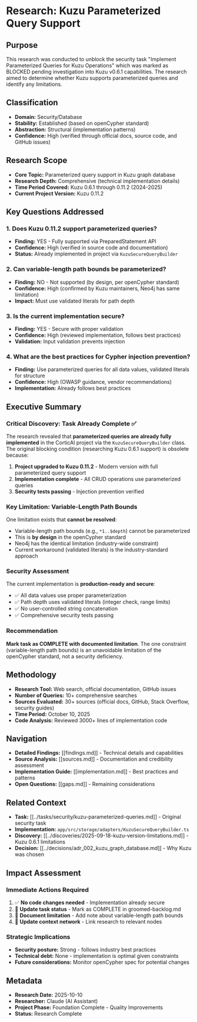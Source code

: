 # Research: Kuzu Parameterized Query Support

## Purpose
This research was conducted to unblock the security task "Implement Parameterized Queries for Kuzu Operations" which was marked as BLOCKED pending investigation into Kuzu v0.6.1 capabilities. The research aimed to determine whether Kuzu supports parameterized queries and identify any limitations.

## Classification
- **Domain:** Security/Database
- **Stability:** Established (based on openCypher standard)
- **Abstraction:** Structural (implementation patterns)
- **Confidence:** High (verified through official docs, source code, and GitHub issues)

## Research Scope
- **Core Topic:** Parameterized query support in Kuzu graph database
- **Research Depth:** Comprehensive (technical implementation details)
- **Time Period Covered:** Kuzu 0.6.1 through 0.11.2 (2024-2025)
- **Current Project Version:** Kuzu 0.11.2

## Key Questions Addressed

### 1. Does Kuzu 0.11.2 support parameterized queries?
- **Finding:** YES - Fully supported via PreparedStatement API
- **Confidence:** High (verified in source code and documentation)
- **Status:** Already implemented in project via `KuzuSecureQueryBuilder`

### 2. Can variable-length path bounds be parameterized?
- **Finding:** NO - Not supported (by design, per openCypher standard)
- **Confidence:** High (confirmed by Kuzu maintainers, Neo4j has same limitation)
- **Impact:** Must use validated literals for path depth

### 3. Is the current implementation secure?
- **Finding:** YES - Secure with proper validation
- **Confidence:** High (reviewed implementation, follows best practices)
- **Validation:** Input validation prevents injection

### 4. What are the best practices for Cypher injection prevention?
- **Finding:** Use parameterized queries for all data values, validated literals for structure
- **Confidence:** High (OWASP guidance, vendor recommendations)
- **Implementation:** Already follows best practices

## Executive Summary

### Critical Discovery: Task Already Complete ✅

The research revealed that **parameterized queries are already fully implemented** in the CorticAI project via the `KuzuSecureQueryBuilder` class. The original blocking condition (researching Kuzu 0.6.1 support) is obsolete because:

1. **Project upgraded to Kuzu 0.11.2** - Modern version with full parameterized query support
2. **Implementation complete** - All CRUD operations use parameterized queries
3. **Security tests passing** - Injection prevention verified

### Key Limitation: Variable-Length Path Bounds

One limitation exists that **cannot be resolved**:
- Variable-length path bounds (e.g., `*1..$depth`) cannot be parameterized
- This is **by design** in the openCypher standard
- Neo4j has the identical limitation (industry-wide constraint)
- Current workaround (validated literals) is the industry-standard approach

### Security Assessment

The current implementation is **production-ready and secure**:
- ✅ All data values use proper parameterization
- ✅ Path depth uses validated literals (integer check, range limits)
- ✅ No user-controlled string concatenation
- ✅ Comprehensive security tests passing

### Recommendation

**Mark task as COMPLETE with documented limitation**. The one constraint (variable-length path bounds) is an unavoidable limitation of the openCypher standard, not a security deficiency.

## Methodology
- **Research Tool:** Web search, official documentation, GitHub issues
- **Number of Queries:** 10+ comprehensive searches
- **Sources Evaluated:** 30+ sources (official docs, GitHub, Stack Overflow, security guides)
- **Time Period:** October 10, 2025
- **Code Analysis:** Reviewed 3000+ lines of implementation code

## Navigation
- **Detailed Findings:** [[findings.md]] - Technical details and capabilities
- **Source Analysis:** [[sources.md]] - Documentation and credibility assessment
- **Implementation Guide:** [[implementation.md]] - Best practices and patterns
- **Open Questions:** [[gaps.md]] - Remaining considerations

## Related Context
- **Task:** [[../tasks/security/kuzu-parameterized-queries.md]] - Original security task
- **Implementation:** `app/src/storage/adapters/KuzuSecureQueryBuilder.ts`
- **Discovery:** [[../discoveries/2025-09-18-kuzu-version-limitations.md]] - Kuzu 0.6.1 limitations
- **Decision:** [[../decisions/adr_002_kuzu_graph_database.md]] - Why Kuzu was chosen

## Impact Assessment

### Immediate Actions Required
1. ✅ **No code changes needed** - Implementation already secure
2. 📝 **Update task status** - Mark as COMPLETE in groomed-backlog.md
3. 📝 **Document limitation** - Add note about variable-length path bounds
4. 📝 **Update context network** - Link research to relevant nodes

### Strategic Implications
- **Security posture:** Strong - follows industry best practices
- **Technical debt:** None - implementation is optimal given constraints
- **Future considerations:** Monitor openCypher spec for potential changes

## Metadata
- **Research Date:** 2025-10-10
- **Researcher:** Claude (AI Assistant)
- **Project Phase:** Foundation Complete - Quality Improvements
- **Status:** Research Complete
